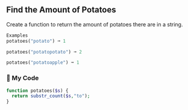 ## Find the Amount of Potatoes

Create a function to return the amount of potatoes there are in a string.
```php
Examples
potatoes("potato") ➞ 1

potatoes("potatopotato") ➞ 2

potatoes("potatoapple") ➞ 1
```
### 🥔  My Code
```php
function potatoes($s) {
  return substr_count($s,"to");
}
```
